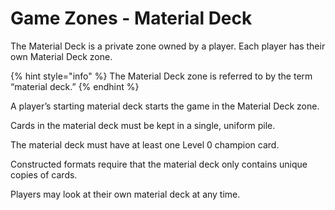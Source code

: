 # Game Zones - Material Deck

The Material Deck is a private zone owned by a player. Each player has their own Material Deck zone.&#x20;

{% hint style="info" %}
The Material Deck zone is referred to by the term “material deck.”
{% endhint %}

A player’s starting material deck starts the game in the Material Deck zone.

Cards in the material deck must be kept in a single, uniform pile.

The material deck must have at least one Level 0 champion card.

Constructed formats require that the material deck only contains unique copies of cards.

Players may look at their own material deck at any time.
